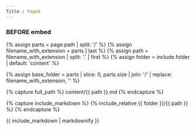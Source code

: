 ```yaml
---
Title : PageA
---
```


### BEFORE embed


{% assign parts = page.path | split: '/' %}
{% assign filename_with_extension = parts | last %}
{% assign path = filename_with_extension | split: '.' | first %}
{% assign folder = include.folder | default: 'content' %}

{% assign base_folder = parts | slice: 0, parts.size | join: '/' | replace: filename_with_extension, '' %}

{% capture full_path %}
    content/{{ path }}.md
{% endcapture %}

{% capture include_markdown %}
    {% include_relative {{ folder }}/{{ path }} %}
{% endcapture %}

{{ include_markdown | markdownify }}